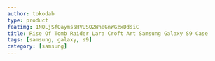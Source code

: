 ```yaml
---
author: tokodab
type: product
featimg: 1NQLjSfOaymssHVUSQ2WheGnWGzxDdsiC
title: Rise Of Tomb Raider Lara Croft Art Samsung Galaxy S9 Case
tags: [samsung, galaxy, s9]
category: [samsung]
---
```

